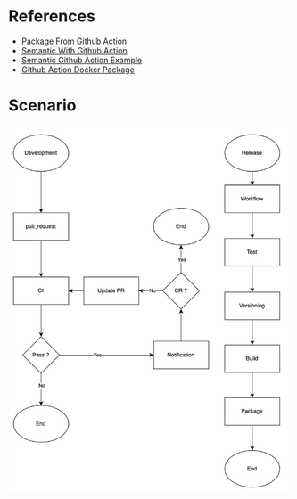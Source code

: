 References
==========
- [Package From Github Action](https://snyk.io/blog/managing-node-js-docker-images-in-github-packages-using-github-actions/)
- [Semantic With Github Action](https://semantic-release.gitbook.io/semantic-release/recipes/ci-configurations/github-actions)
- [Semantic Github Action Example](https://svdoscience.com/2020-10-31/versioning-with-semantic-release)
- [Github Action Docker Package](https://docs.github.com/en/packages/managing-github-packages-using-github-actions-workflows/publishing-and-installing-a-package-with-github-actions)


Scenario
========

![Full Control](docs/media/git-flow.png)